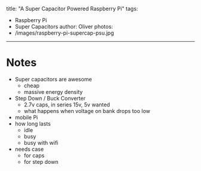 title: "A Super Capacitor Powered Raspberry Pi"
tags:
- Raspberry Pi
- Super Capacitors
author: Oliver
photos:
- /images/raspberry-pi-supercap-psu.jpg
---

<!-- more -->

# Notes
- Super capacitors are awesome
  - cheap
  - massive energy density
- Step Down / Buck Converter
  - 2.7v caps, in series 15v, 5v wanted
  - what happens when voltage on bank drops too low
- mobile Pi
- how long lasts
  - idle
  - busy
  - busy with wifi
- needs case
  - for caps
  - for step down
